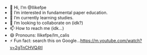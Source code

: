 - 👋 Hi, I’m @Ilikefpe
- 👀 I’m interested in fundamental paper education.
- 🌱 I’m currently learning studies.
- 💞️ I’m looking to collaborate on (idk?)
- 📫 How to reach me (idk...)
- 😄 Pronouns: Ilikefpe/Im_calis
- ⚡ Fun fact: search this on Google...https://m.youtube.com/watch?v=2gTnCHVQ4tI
